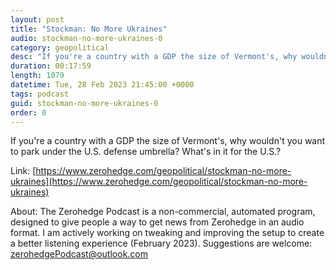 ```yaml
---
layout: post
title: "Stockman: No More Ukraines"
audio: stockman-no-more-ukraines-0
category: geopolitical
desc: "If you're a country with a GDP the size of Vermont's, why wouldn't you want to park under the U.S. defense umbrella? What's in it for the U.S.?"
duration: 00:17:59
length: 1079
datetime: Tue, 28 Feb 2023 21:45:00 +0000
tags: podcast
guid: stockman-no-more-ukraines-0
order: 0
---
```

If you're a country with a GDP the size of Vermont's, why wouldn't you want to park under the U.S. defense umbrella? What's in it for the U.S.?

Link: [https://www.zerohedge.com/geopolitical/stockman-no-more-ukraines](https://www.zerohedge.com/geopolitical/stockman-no-more-ukraines)

About: The Zerohedge Podcast is a non-commercial, automated program, designed to give people a way to get news from Zerohedge in an audio format.  I am actively working on tweaking and improving the setup to create a better listening experience (February 2023).  Suggestions are welcome: [zerohedgePodcast@outlook.com](mailto:zerohedgePodcast@outlook.com)